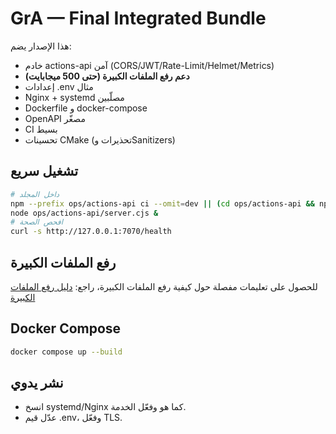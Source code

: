 # GrA — Final Integrated Bundle

هذا الإصدار يضم:
- خادم actions-api آمن (CORS/JWT/Rate-Limit/Helmet/Metrics)
- **دعم رفع الملفات الكبيرة (حتى 500 ميجابايت)**
- إعدادات .env مثال
- Nginx + systemd مصلّبين
- Dockerfile و docker-compose
- OpenAPI مصغّر
- CI بسيط
- تحسينات CMake (تحذيرات وSanitizers)

## تشغيل سريع
```bash
# داخل المجلد
npm --prefix ops/actions-api ci --omit=dev || (cd ops/actions-api && npm install --production)
node ops/actions-api/server.cjs &
# افحص الصحة
curl -s http://127.0.0.1:7070/health
```

## رفع الملفات الكبيرة
للحصول على تعليمات مفصلة حول كيفية رفع الملفات الكبيرة، راجع:
[دليل رفع الملفات الكبيرة](docs/LARGE_FILE_UPLOAD.md)

## Docker Compose
```bash
docker compose up --build
```

## نشر يدوي
- انسخ systemd/Nginx كما هو وفعّل الخدمة.
- عدّل قيم .env، وفعّل TLS.
